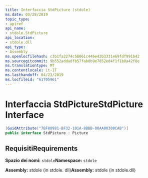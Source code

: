```yaml
---
title: Interfaccia StdPicture (stdole)
ms.date: 03/28/2019
topic_type:
- apiref
api_name:
- stdole.StdPicture
api_location:
- stdole.dll
api_type:
- Assembly
ms.openlocfilehash: c3b1fa2274c58061c446e42b3331e69fdf991b42
ms.sourcegitcommit: 9b552addadfb57fab0b9e7852ed4f1f1b8a42f8e
ms.translationtype: MT
ms.contentlocale: it-IT
ms.lasthandoff: 04/23/2019
ms.locfileid: "61705961"
---
```

# <a name="stdpicture-interface"></a><span data-ttu-id="467fb-102">Interfaccia StdPicture</span><span class="sxs-lookup"><span data-stu-id="467fb-102">StdPicture Interface</span></span>

```csharp
[GuidAttribute("7BF80981-BF32-101A-8BBB-00AA00300CAB")]
public interface StdPicture : Picture
```

## <a name="requirements"></a><span data-ttu-id="467fb-103">Requisiti</span><span class="sxs-lookup"><span data-stu-id="467fb-103">Requirements</span></span>

<span data-ttu-id="467fb-104">**Spazio dei nomi:** `stdole`</span><span class="sxs-lookup"><span data-stu-id="467fb-104">**Namespace:** `stdole`</span></span>

<span data-ttu-id="467fb-105">**Assembly:** stdole (in stdole. dll)</span><span class="sxs-lookup"><span data-stu-id="467fb-105">**Assembly:** stdole (in stdole.dll)</span></span>

